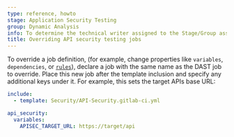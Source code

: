 ```yaml
---
type: reference, howto
stage: Application Security Testing
group: Dynamic Analysis
info: To determine the technical writer assigned to the Stage/Group associated with this page, see https://handbook.gitlab.com/handbook/product/ux/technical-writing/#assignments
title: Overriding API security testing jobs
---
```


To override a job definition, (for example, change properties like `variables`, `dependencies`, or [`rules`](../../../../ci/yaml/_index.md#rules)),
declare a job with the same name as the DAST job to override. Place this new job after the template
inclusion and specify any additional keys under it. For example, this sets the target APIs base URL:

```yaml
include:
  - template: Security/API-Security.gitlab-ci.yml

api_security:
  variables:
    APISEC_TARGET_URL: https://target/api
```
